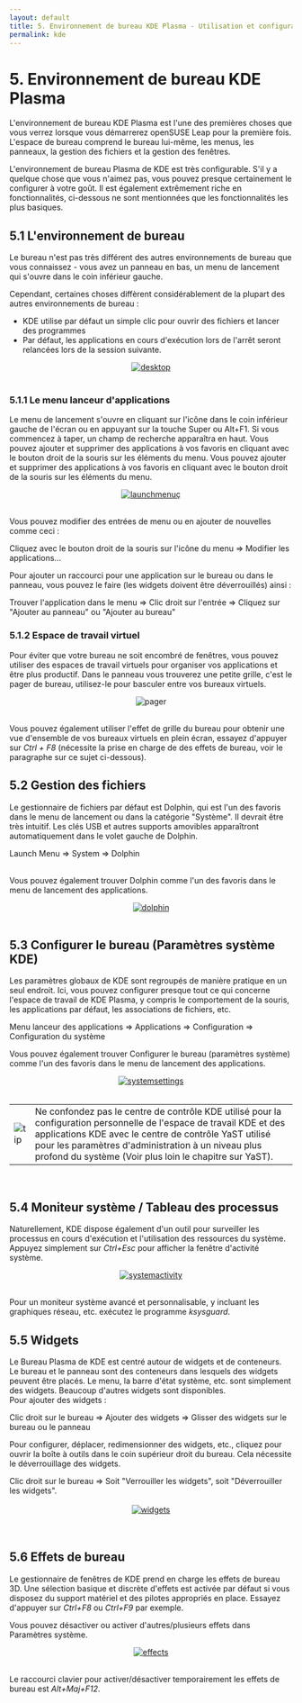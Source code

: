 ```yaml
---
layout: default
title: 5. Environnement de bureau KDE Plasma - Utilisation et configuration de KDE sur ordinateur de bureau ou netbook
permalink: kde
---
```


# 5. Environnement de bureau KDE Plasma

L'environnement de bureau KDE Plasma est l'une des premières choses que vous verrez lorsque vous démarrerez openSUSE Leap pour la première fois. L'espace de bureau comprend le bureau lui-même, les menus, les panneaux, la gestion des fichiers et la gestion des fenêtres.

L'environnement de bureau Plasma de KDE est très configurable. S'il y a quelque chose que vous n'aimez pas, vous pouvez presque certainement le configurer à votre goût. Il est également extrêmement riche en fonctionnalités, ci-dessous ne sont mentionnées que les fonctionnalités les plus basiques.

## 5.1 L'environnement de bureau

Le bureau n'est pas très différent des autres environnements de bureau que vous connaissez - vous avez un panneau en bas, un menu de lancement qui s'ouvre dans le coin inférieur gauche.

Cependant, certaines choses diffèrent considérablement de la plupart des autres environnements de bureau :

- KDE utilise par défaut un simple clic pour ouvrir des fichiers et lancer des programmes
- Par défaut, les applications en cours d'exécution lors de l'arrêt seront relancées lors de la session suivante.

<center><a href="images/screenshots/desktop.png" rel="thumbnail"><img src="images/screenshots/desktopb.png" alt="desktop" class="pic" /></a></center><br />

### 5.1.1 Le menu lanceur d'applications

Le menu de lancement s'ouvre en cliquant sur l'icône dans le coin inférieur gauche de l'écran ou en appuyant sur la touche Super ou Alt+F1. Si vous commencez à taper, un champ de recherche apparaîtra en haut. Vous pouvez ajouter et supprimer des applications à vos favoris en cliquant avec le bouton droit de la souris sur les éléments du menu. Vous pouvez ajouter et supprimer des applications à vos favoris en cliquant avec le bouton droit de la souris sur les éléments du menu.

<center><a href="images/screenshots/launchmenu.png" rel="thumbnail"><img src="images/screenshots/launchmenub.png" alt="launchmenuç" class="pic" /></a></center><br />

Vous pouvez modifier des entrées de menu ou en ajouter de nouvelles comme ceci :

<div class="path">Cliquez avec le bouton droit de la souris sur l'icône du menu  =&gt; Modifier les applications...</div>

Pour ajouter un raccourci pour une application sur le bureau ou dans le panneau, vous pouvez le faire (les widgets doivent être déverrouillés) ainsi :

<div class="path">Trouver l'application dans le menu => Clic droit sur l'entrée => Cliquez sur "Ajouter au panneau" ou "Ajouter au bureau"</div>

### 5.1.2 Espace de travail virtuel

Pour éviter que votre bureau ne soit encombré de fenêtres, vous pouvez utiliser des espaces de travail virtuels pour organiser vos applications et être plus productif. Dans le panneau vous trouverez une petite grille, c'est le pager de bureau, utilisez-le pour basculer entre vos bureaux virtuels.

<center><img src="images/screenshots/pager.png" alt="pager" class="pic" /></center><br />

Vous pouvez également utiliser l'effet de grille du bureau pour obtenir une vue d'ensemble de vos bureaux virtuels en plein écran, essayez d'appuyer sur *Ctrl + F8* (nécessite la prise en charge de des effets de bureau, voir le paragraphe sur ce sujet ci-dessous).

## 5.2 Gestion des fichiers

Le gestionnaire de fichiers par défaut est Dolphin, qui est l'un des favoris dans le menu de lancement ou dans la catégorie "Système". Il devrait être très intuitif. Les clés USB et autres supports amovibles apparaîtront automatiquement dans le volet gauche de Dolphin.
<div class="path">Launch Menu => System => Dolphin</div><br />

Vous pouvez également trouver Dolphin comme l'un des favoris dans le menu de lancement des applications.

<center><a href="images/screenshots/dolphin.png" rel="thumbnail"><img src="images/screenshots/dolphinb.png" alt="dolphin" class="pic" /></a></center><br />

## 5.3 Configurer le bureau (Paramètres système KDE)

Les paramètres globaux de KDE sont regroupés de manière pratique en un seul endroit. Ici, vous pouvez configurer presque tout ce qui concerne l'espace de travail de KDE Plasma, y compris le comportement de la souris, les applications par défaut, les associations de fichiers, etc.

<div class="path">Menu lanceur des applications => Applications => Configuration => Configuration du système</div>

Vous pouvez également trouver Configurer le bureau (paramètres système) comme l'un des favoris dans le menu de lancement des applications.

<center><a href="images/screenshots/systemsettings.png" rel="thumbnail"><img src="images/screenshots/systemsettingsb.png" alt="systemsettings" class="pic" /></a></center><br />

<div class="tip">
<table>
<tbody>
<tr>
<td><img src="images/pics/tip.png" alt="tip" /></td>
<td>Ne confondez pas le centre de contrôle KDE utilisé pour la configuration personnelle de l'espace de travail KDE et des applications KDE avec le centre de contrôle YaST utilisé pour les paramètres d'administration à un niveau plus profond du système (Voir plus loin le chapitre sur YaST).</td>
</tr>
</tbody>
</table>
</div><br />

## 5.4 Moniteur système / Tableau des processus

Naturellement, KDE dispose également d'un outil pour surveiller les processus en cours d'exécution et l'utilisation des ressources du système. Appuyez simplement sur *Ctrl+Esc* pour afficher la fenêtre d'activité système.

<center><a href="images/screenshots/systemactivity.png" rel="thumbnail"><img src="images/screenshots/systemactivityb.png" alt="systemactivity" class="pic" /></a></center><br />

Pour un moniteur système avancé et personnalisable, y incluant les graphiques réseau, etc. exécutez le programme *ksysguard*.

## 5.5 Widgets

Le Bureau Plasma de KDE est centré autour de widgets et de conteneurs. Le bureau et le panneau sont des conteneurs dans lesquels des widgets peuvent être placés. Le menu, la barre d'état système, etc. sont simplement des widgets. Beaucoup d'autres widgets sont disponibles.  
Pour ajouter des widgets :

<div class="path">Clic droit sur le bureau => Ajouter des widgets => Glisser des widgets sur le bureau ou le panneau</div>

Pour configurer, déplacer, redimensionner des widgets, etc., cliquez pour ouvrir la boîte à outils dans le coin supérieur droit du bureau. Cela nécessite le déverrouillage des widgets.

<div class="path">Clic droit sur le bureau => Soit "Verrouiller les widgets", soit "Déverrouiller les widgets".</div><br/>

<center><a href="images/screenshots/widgets.png" rel="thumbnail"><img src="images/screenshots/widgetsb.png" alt="widgets" class="pic" /></a></center><br /><br />

## 5.6 Effets de bureau

Le gestionnaire de fenêtres de KDE prend en charge les effets de bureau 3D. Une sélection basique et discrète d'effets est activée par défaut si vous disposez du support matériel et des pilotes appropriés en place. Essayez d'appuyer sur *Ctrl+F8* ou *Ctrl+F9* par exemple.

Vous pouvez désactiver ou activer d'autres/plusieurs effets dans Paramètres système.

<center><a href="images/screenshots/effects.png" rel="thumbnail"><img src="images/screenshots/effectsb.png" alt="effects" class="pic" /></a></center><br />

Le raccourci clavier pour activer/désactiver temporairement les effets de bureau est *Alt+Maj+F12*.
